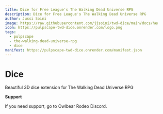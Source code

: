 ```yaml
---
title: Dice for Free League's The Walking Dead Universe RPG
description: Dice for Free League's The Walking Dead Universe RPG
author: Jussi Soini
image: https://raw.githubusercontent.com/jjsoini/twd-dice/main/docs/header.jpg
icon: https://pulpscape-twd-dice.onrender.com/logo.png
tags:
  - pulpscape
  - the-walking-dead-universe-rpg
  - dice
manifest: https://pulpscape-twd-dice.onrender.com/manifest.json
---
```


# Dice

Beautiful 3D dice extension for The Walking Dead Universe RPG

**Support**

If you need support, go to Owlbear Rodeo Discord.
